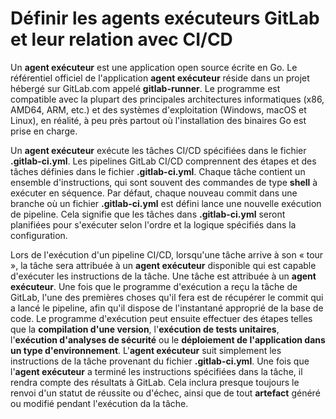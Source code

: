 # Définir les agents exécuteurs GitLab et leur relation avec CI/CD

Un **agent exécuteur** est une application open source écrite en Go. Le référentiel officiel de l'application **agent exécuteur** réside dans un projet hébergé sur GitLab.com appelé **gitlab-runner**. Le programme est compatible avec la plupart des principales architectures informatiques (x86, AMD64, ARM, etc.) et des systèmes d'exploitation (Windows, macOS et Linux), en réalité, à peu près partout où l'installation des binaires Go est prise en charge.

Un **agent exécuteur** exécute les tâches CI/CD spécifiées dans le fichier **.gitlab-ci.yml**. Les pipelines GitLab CI/CD comprennent des étapes et des tâches définies dans le fichier **.gitlab-ci.yml**. Chaque tâche contient un ensemble d'instructions, qui sont souvent des commandes de type **shell** à exécuter en séquence. Par défaut, chaque nouveau commit dans une branche où un fichier **.gitlab-ci.yml** est défini lance une nouvelle exécution de pipeline. Cela signifie que les tâches dans **.gitlab-ci.yml** seront planifiées pour s'exécuter selon l'ordre et la logique spécifiés dans la configuration.

Lors de l'exécution d'un pipeline CI/CD, lorsqu'une tâche arrive à son « tour », la tâche sera attribuée à un **agent exécuteur** disponible qui est capable d'exécuter les instructions de la tâche. Une tâche est attribuée à un **agent exécuteur**. Une fois que le programme d'exécution a reçu la tâche de GitLab, l'une des premières choses qu'il fera est de récupérer le commit qui a lancé le pipeline, afin qu'il dispose de l'instantané approprié de la base de code. Le programme d'exécution peut ensuite effectuer des étapes telles que la **compilation d'une version**, l'**exécution de tests unitaires**, l'**exécution d'analyses de sécurité** ou le **déploiement de l'application dans un type d'environnement**. L'**agent exécuteur** suit simplement les instructions de la tâche provenant du fichier **.gitlab-ci.yml**. Une fois que l'**agent exécuteur** a terminé les instructions spécifiées dans la tâche, il rendra compte des résultats à GitLab. Cela inclura presque toujours le renvoi d'un statut de réussite ou d'échec, ainsi que de tout **artefact** généré ou modifié pendant l'exécution da la tâche.